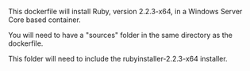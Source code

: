 This dockerfile will install Ruby, version 2.2.3-x64, in a Windows Server Core based container.

You will need to have a "sources" folder in the same directory as the dockerfile.

This folder will need to include the rubyinstaller-2.2.3-x64 installer.
